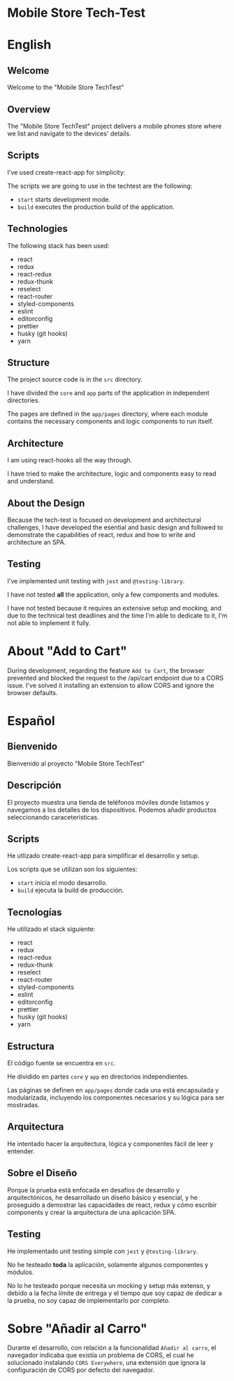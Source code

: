 # Mobile Store Tech-Test

# English

## Welcome

Welcome to the "Mobile Store TechTest"

## Overview

The "Mobile Store TechTest" project delivers a mobile phones store where we list and navigate to the devices' details.

## Scripts

I've used create-react-app for simplicity:

The scripts we are going to use in the techtest are the following:

- `start` starts development mode.
- `build` executes the production build of the application.

## Technologies

The following stack has been used:

- react
- redux
- react-redux
- redux-thunk
- reselect
- react-router
- styled-components
- eslint
- editorconfig
- prettier
- husky (git hooks)
- yarn

## Structure

The project source code is in the `src` directory.

I have divided the `core` and `app` parts of the application in independent directories.

The pages are defined in the `app/pages` directory, where each module contains the necessary components and logic components to run itself.

## Architecture

I am using react-hooks all the way through.

I have tried to make the architecture, logic and components easy to read and understand.

## About the Design

Because the tech-test is focused on development and architectural challenges, I have developed the esential and basic design and followed to demonstrate the capabilities of react, redux and how to write and architecture an SPA.

## Testing

I've implemented unit testing with `jest` and `@testing-library`.

I have not tested **all** the application, only a few components and modules.

I have not tested because it requires an extensive setup and mocking, and due to the technical test deadlines and the time I'm able to dedicate to it, I'm not able to implement it fully.

# About "Add to Cart"

During development, regarding the feature `Add to Cart`, the browser prevented and blocked the request to the /api/cart endpoint due to a CORS issue. I've solved it installing an extension to allow CORS and ignore the browser defaults.

# Español

## Bienvenido

Bienvenido al proyecto "Mobile Store TechTest"

## Descripción

El proyecto muestra una tienda de teléfonos móviles donde listamos y navegamos a los detalles de los dispositivos. Podemos añadir productos seleccionando caraceterísticas.

## Scripts

He utlizado create-react-app para simplificar el desarrollo y setup.

Los scripts que se utilizan son los siguientes:

- `start` inicia el modo desarrollo.
- `build` ejecuta la build de producción.

## Tecnologías

He utilizado el stack siguiente:

- react
- redux
- react-redux
- redux-thunk
- reselect
- react-router
- styled-components
- eslint
- editorconfig
- prettier
- husky (git hooks)
- yarn

## Estructura

El código fuente se encuentra en `src`.

He dividido en partes `core` y `app` en directorios independientes.

Las páginas se definen en `app/pages` donde cada una está encapsulada y modularizada, incluyendo los componentes necesarios y su lógica para ser mostradas.

## Arquitectura

He intentado hacer la arquitectura, lógica y componentes fácil de leer y entender.

## Sobre el Diseño

Porque la prueba está enfocada en desafíos de desarrollo y arquitectónicos, he desarrollado un diseño básico y esencial, y he proseguido a demostrar las capacidades de react, redux y cómo escribir components y crear la arquitectura de una aplicación SPA.

## Testing

He implementado unit testing simple con `jest` y `@testing-library`.

No he testeado **toda** la aplicación, solamente algunos componentes y módulos.

No lo he testeado porque necesita un mocking y setup más extenso, y debido a la fecha límite de entrega y el tiempo que soy capaz de dedicar a la prueba, no soy capaz de implementarlo por completo.

# Sobre "Añadir al Carro"

Durante el desarrollo, con relación a la funcionalidad `Añadir al carro`, el navegador indicaba que existía un problema de CORS, el cual he solucionado instalando `CORS Everywhere`, una extensión que ignora la configuración de CORS por defecto del navegador.
